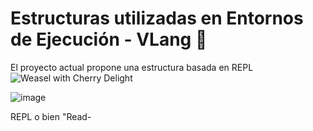 # Estructuras utilizadas en Entornos de Ejecución - VLang 🍒
El proyecto actual propone una estructura basada en REPL 
![Weasel with Cherry Delight](https://github.com/user-attachments/assets/dc330306-1989-4262-897a-501173bc1df5)

![image](https://github.com/user-attachments/assets/599a849b-c13d-40dc-877f-23ce1baf542a)

REPL o bien "Read-
